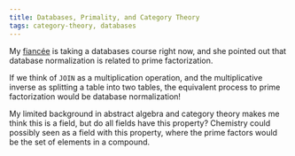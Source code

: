 ```yaml
---
title: Databases, Primality, and Category Theory
tags: category-theory, databases
---
```


My [fiancée](http://www.marypattison.com) is taking a databases course right now, and she pointed out that database normalization is related to prime factorization.

If we think of `JOIN` as a multiplication operation, and the multiplicative inverse as splitting a table into two tables, the equivalent process to prime factorization would be database normalization!

My limited background in abstract algebra and category theory makes me think this is a field, but do all fields have this property? Chemistry could possibly seen as a field with this property, where the prime factors would be the set of elements in a compound.
